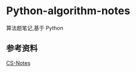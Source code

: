 # Python-algorithm-notes
算法题笔记,基于 Python

## 参考资料
[CS-Notes](https://cyc2018.github.io/CS-Notes/#/)

